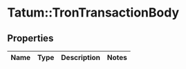 # Tatum::TronTransactionBody

## Properties
Name | Type | Description | Notes
------------ | ------------- | ------------- | -------------

